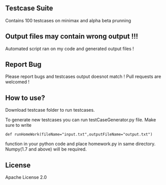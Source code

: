## Testcase Suite

Contains 100 testcases on minimax and alpha beta prunning

## Output files may contain wrong output !!!

Automated script ran on my code and generated output files ! 

## Report Bug

Please report bugs and testcases output doesnot match ! Pull requests are welcomed !

## How to use?

Download testcase folder to run testcases. 

To generate new testcases you can run testCaseGenerator.py file. 
Make sure to write 

```
def runHomeWork(fileName="input.txt",outputFileName="output.txt")
```

function in your python code and place homework.py in same directory.
Numpy(1.7 and above) will be required.

## License

Apache License 2.0
